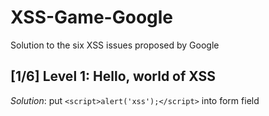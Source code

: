 # XSS-Game-Google
Solution to the six XSS issues proposed by Google

## [1/6]  Level 1: Hello, world of XSS
_Solution_: put `<script>alert('xss');</script>` into form field